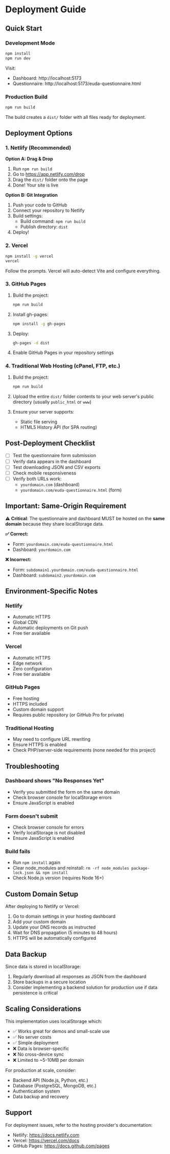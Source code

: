 # Deployment Guide

## Quick Start

### Development Mode
```bash
npm install
npm run dev
```

Visit:
- Dashboard: http://localhost:5173
- Questionnaire: http://localhost:5173/euda-questionnaire.html

### Production Build
```bash
npm run build
```

The build creates a `dist/` folder with all files ready for deployment.

## Deployment Options

### 1. Netlify (Recommended)

**Option A: Drag & Drop**
1. Run `npm run build`
2. Go to https://app.netlify.com/drop
3. Drag the `dist/` folder onto the page
4. Done! Your site is live

**Option B: Git Integration**
1. Push your code to GitHub
2. Connect your repository to Netlify
3. Build settings:
   - Build command: `npm run build`
   - Publish directory: `dist`
4. Deploy!

### 2. Vercel

```bash
npm install -g vercel
vercel
```

Follow the prompts. Vercel will auto-detect Vite and configure everything.

### 3. GitHub Pages

1. Build the project:
   ```bash
   npm run build
   ```

2. Install gh-pages:
   ```bash
   npm install -g gh-pages
   ```

3. Deploy:
   ```bash
   gh-pages -d dist
   ```

4. Enable GitHub Pages in your repository settings

### 4. Traditional Web Hosting (cPanel, FTP, etc.)

1. Build the project:
   ```bash
   npm run build
   ```

2. Upload the entire `dist/` folder contents to your web server's public directory (usually `public_html` or `www`)

3. Ensure your server supports:
   - Static file serving
   - HTML5 History API (for SPA routing)

## Post-Deployment Checklist

- [ ] Test the questionnaire form submission
- [ ] Verify data appears in the dashboard
- [ ] Test downloading JSON and CSV exports
- [ ] Check mobile responsiveness
- [ ] Verify both URLs work:
  - `yourdomain.com` (dashboard)
  - `yourdomain.com/euda-questionnaire.html` (form)

## Important: Same-Origin Requirement

⚠️ **Critical**: The questionnaire and dashboard MUST be hosted on the **same domain** because they share localStorage data.

**✅ Correct:**
- Form: `yourdomain.com/euda-questionnaire.html`
- Dashboard: `yourdomain.com`

**❌ Incorrect:**
- Form: `subdomain1.yourdomain.com/euda-questionnaire.html`
- Dashboard: `subdomain2.yourdomain.com`

## Environment-Specific Notes

### Netlify
- Automatic HTTPS
- Global CDN
- Automatic deployments on Git push
- Free tier available

### Vercel
- Automatic HTTPS
- Edge network
- Zero configuration
- Free tier available

### GitHub Pages
- Free hosting
- HTTPS included
- Custom domain support
- Requires public repository (or GitHub Pro for private)

### Traditional Hosting
- May need to configure URL rewriting
- Ensure HTTPS is enabled
- Check PHP/server-side requirements (none needed for this project)

## Troubleshooting

### Dashboard shows "No Responses Yet"
- Verify you submitted the form on the same domain
- Check browser console for localStorage errors
- Ensure JavaScript is enabled

### Form doesn't submit
- Check browser console for errors
- Verify localStorage is not disabled
- Ensure JavaScript is enabled

### Build fails
- Run `npm install` again
- Clear node_modules and reinstall: `rm -rf node_modules package-lock.json && npm install`
- Check Node.js version (requires Node 16+)

## Custom Domain Setup

After deploying to Netlify or Vercel:

1. Go to domain settings in your hosting dashboard
2. Add your custom domain
3. Update your DNS records as instructed
4. Wait for DNS propagation (5 minutes to 48 hours)
5. HTTPS will be automatically configured

## Data Backup

Since data is stored in localStorage:

1. Regularly download all responses as JSON from the dashboard
2. Store backups in a secure location
3. Consider implementing a backend solution for production use if data persistence is critical

## Scaling Considerations

This implementation uses localStorage which:
- ✅ Works great for demos and small-scale use
- ✅ No server costs
- ✅ Simple deployment
- ❌ Data is browser-specific
- ❌ No cross-device sync
- ❌ Limited to ~5-10MB per domain

For production at scale, consider:
- Backend API (Node.js, Python, etc.)
- Database (PostgreSQL, MongoDB, etc.)
- Authentication system
- Data backup and recovery

## Support

For deployment issues, refer to the hosting provider's documentation:
- Netlify: https://docs.netlify.com
- Vercel: https://vercel.com/docs
- GitHub Pages: https://docs.github.com/pages
